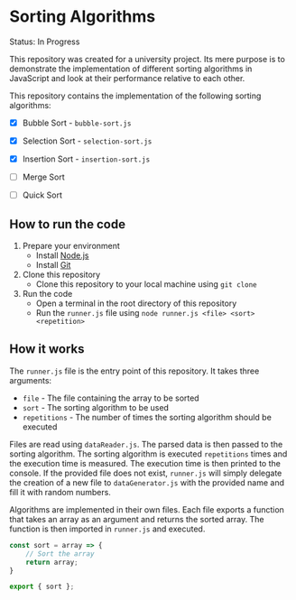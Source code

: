 # Sorting Algorithms

Status: In Progress

This repository was created for a university project. Its mere purpose is to demonstrate the implementation of different sorting algorithms in JavaScript and look at their performance relative to each other.

This repository contains the implementation of the following sorting algorithms:
- [x] Bubble Sort - `bubble-sort.js`
- [x] Selection Sort - `selection-sort.js`
- [x] Insertion Sort - `insertion-sort.js`
- [ ] Merge Sort
- [ ] Quick Sort


## How to run the code

1. Prepare your environment
    - Install [Node.js](https://nodejs.org/en/)
    - Install [Git](https://git-scm.com/downloads)
2. Clone this repository
    - Clone this repository to your local machine using `git clone`
3. Run the code
    - Open a terminal in the root directory of this repository
    - Run the `runner.js` file using `node runner.js <file> <sort> <repetition>`


## How it works
The `runner.js` file is the entry point of this repository. It takes three arguments:
- `file` - The file containing the array to be sorted
- `sort` - The sorting algorithm to be used
- `repetitions` - The number of times the sorting algorithm should be executed

Files are read using `dataReader.js`. The parsed data is then passed to the sorting algorithm. The sorting algorithm is executed `repetitions` times and the execution time is measured. The execution time is then printed to the console.
If the provided file does not exist, `runner.js` will simply delegate the creation of a new file to `dataGenerator.js` with the provided name and fill it with random numbers.

Algorithms are implemented in their own files. Each file exports a function that takes an array as an argument and returns the sorted array. The function is then imported in `runner.js` and executed.

```js
const sort = array => {
    // Sort the array
    return array;
}

export { sort };
```